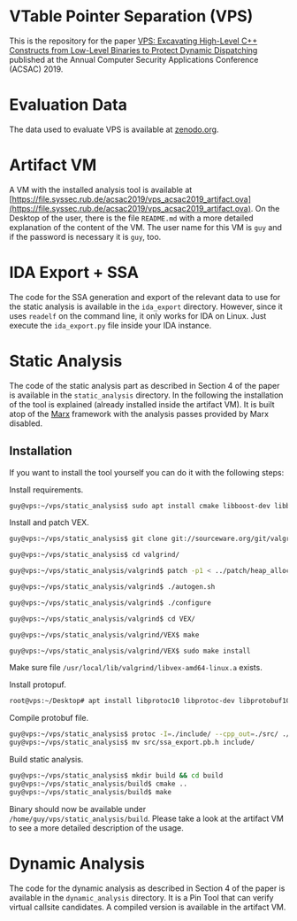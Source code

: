 # VTable Pointer Separation (VPS)

This is the repository for the paper [VPS: Excavating High-Level C++ Constructs from Low-Level Binaries to Protect Dynamic Dispatching](https://www.syssec.ruhr-uni-bochum.de/media/emma/veroeffentlichungen/2019/10/02/ACSAC19-VPS.pdf) published at the Annual Computer Security Applications Conference (ACSAC) 2019.


# Evaluation Data

The data used to evaluate VPS is available at [zenodo.org](https://zenodo.org/record/3523939).


# Artifact VM

A VM with the installed analysis tool is available at [https://file.syssec.rub.de/acsac2019/vps_acsac2019_artifact.ova](https://file.syssec.rub.de/acsac2019/vps_acsac2019_artifact.ova). On the Desktop of the user, there is the file `README.md` with a more detailed explanation of the content of the VM. The user name for this VM is `guy` and if the password is necessary it is `guy`, too.


# IDA Export + SSA

The code for the SSA generation and export of the relevant data to use for the static analysis is available in the `ida_export` directory. However, since it uses `readelf` on the command line, it only works for IDA on Linux. Just execute the `ida_export.py` file inside your IDA instance.


# Static Analysis

The code of the static analysis part as described in Section 4 of the paper is available in the `static_analysis` directory. In the following the installation of the tool is explained (already installed inside the artifact VM). It is built atop of the [Marx](https://github.com/RUB-SysSec/Marx) framework with the analysis passes provided by Marx disabled.


## Installation

If you want to install the tool yourself you can do it with the following steps:

Install requirements.

```bash
guy@vps:~/vps/static_analysis$ sudo apt install cmake libboost-dev libboost-filesystem-dev git automake clang
```

Install and patch VEX.

```bash
guy@vps:~/vps/static_analysis$ git clone git://sourceware.org/git/valgrind.git --single-branch --branch svn/VALGRIND_3_13_BRANCH

guy@vps:~/vps/static_analysis$ cd valgrind/

guy@vps:~/vps/static_analysis/valgrind$ patch -p1 < ../patch/heap_allocation_patch.diff

guy@vps:~/vps/static_analysis/valgrind$ ./autogen.sh

guy@vps:~/vps/static_analysis/valgrind$ ./configure

guy@vps:~/vps/static_analysis/valgrind$ cd VEX/

guy@vps:~/vps/static_analysis/valgrind/VEX$ make

guy@vps:~/vps/static_analysis/valgrind/VEX$ sudo make install
```

Make sure file `/usr/local/lib/valgrind/libvex-amd64-linux.a` exists.

Install protopuf.

```bash
root@vps:~/Desktop# apt install libprotoc10 libprotoc-dev libprotobuf10 libprotobuf-dev protobuf-compiler
```

Compile protobuf file.

```bash
guy@vps:~/vps/static_analysis$ protoc -I=./include/ --cpp_out=./src/ ./include/ssa_export.proto
guy@vps:~/vps/static_analysis$ mv src/ssa_export.pb.h include/
```

Build static analysis.

```bash
guy@vps:~/vps/static_analysis$ mkdir build && cd build
guy@vps:~/vps/static_analysis/build$ cmake ..
guy@vps:~/vps/static_analysis/build$ make
```

Binary should now be available under `/home/guy/vps/static_analysis/build`. Please take a look at the artifact VM to see a more detailed description of the usage.


# Dynamic Analysis

The code for the dynamic analysis as described in Section 4 of the paper is available in the `dynamic_analysis` directory. It is a Pin Tool that can verify virtual callsite candidates. A compiled version is available in the artifact VM.